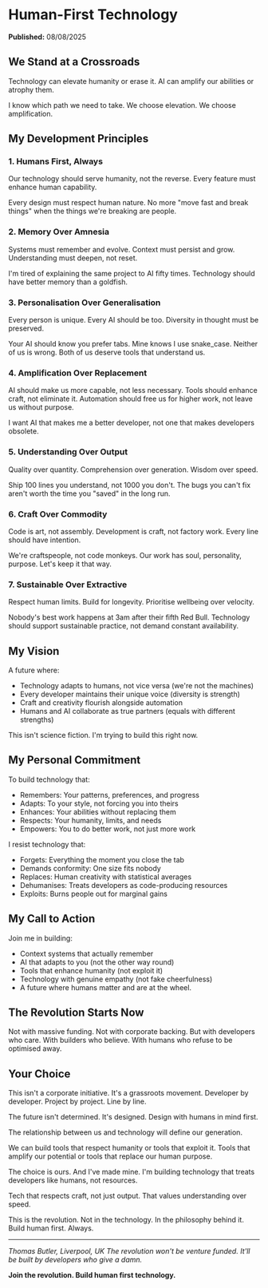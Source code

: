 # Human-First Technology

**Published:** 08/08/2025

## We Stand at a Crossroads

Technology can elevate humanity or erase it. AI can amplify our abilities or atrophy them.

I know which path we need to take. We choose elevation. We choose amplification.

## My Development Principles

### 1. Humans First, Always

Our technology should serve humanity, not the reverse. Every feature must enhance human capability.

Every design must respect human nature. No more "move fast and break things" when the things we're breaking are people.

### 2. Memory Over Amnesia

Systems must remember and evolve. Context must persist and grow. Understanding must deepen, not reset.

I'm tired of explaining the same project to AI fifty times. Technology should have better memory than a goldfish.

### 3. Personalisation Over Generalisation

Every person is unique. Every AI should be too. Diversity in thought must be preserved.

Your AI should know you prefer tabs. Mine knows I use snake_case. Neither of us is wrong. Both of us deserve tools that understand us.

### 4. Amplification Over Replacement

AI should make us more capable, not less necessary. Tools should enhance craft, not eliminate it. Automation should free us for higher work, not leave us without purpose.

I want AI that makes me a better developer, not one that makes developers obsolete.

### 5. Understanding Over Output

Quality over quantity. Comprehension over generation. Wisdom over speed.

Ship 100 lines you understand, not 1000 you don't. The bugs you can't fix aren't worth the time you "saved" in the long run.

### 6. Craft Over Commodity

Code is art, not assembly. Development is craft, not factory work. Every line should have intention.

We're craftspeople, not code monkeys. Our work has soul, personality, purpose. Let's keep it that way.

### 7. Sustainable Over Extractive

Respect human limits. Build for longevity. Prioritise wellbeing over velocity.

Nobody's best work happens at 3am after their fifth Red Bull. Technology should support sustainable practice, not demand constant availability.

## My Vision

A future where:

- Technology adapts to humans, not vice versa (we're not the machines)
- Every developer maintains their unique voice (diversity is strength)
- Craft and creativity flourish alongside automation
- Humans and AI collaborate as true partners (equals with different strengths)

This isn't science fiction. I'm trying to build this right now.

## My Personal Commitment

To build technology that:

- Remembers: Your patterns, preferences, and progress
- Adapts: To your style, not forcing you into theirs
- Enhances: Your abilities without replacing them
- Respects: Your humanity, limits, and needs
- Empowers: You to do better work, not just more work

I resist technology that:

- Forgets: Everything the moment you close the tab
- Demands conformity: One size fits nobody
- Replaces: Human creativity with statistical averages
- Dehumanises: Treats developers as code-producing resources
- Exploits: Burns people out for marginal gains

## My Call to Action

Join me in building:

- Context systems that actually remember
- AI that adapts to you (not the other way round)
- Tools that enhance humanity (not exploit it)
- Technology with genuine empathy (not fake cheerfulness)
- A future where humans matter and are at the wheel.

## The Revolution Starts Now

Not with massive funding. Not with corporate backing. But with developers who care. With builders who believe. With humans who refuse to be optimised away.

## Your Choice

This isn't a corporate initiative. It's a grassroots movement. Developer by developer. Project by project. Line by line.

The future isn't determined. It's designed. Design with humans in mind first.

The relationship between us and technology will define our generation.

We can build tools that respect humanity or tools that exploit it. Tools that amplify our potential or tools that replace our human purpose.

The choice is ours. And I've made mine. I'm building technology that treats developers like humans, not resources.

Tech that respects craft, not just output. That values understanding over speed.

This is the revolution. Not in the technology. In the philosophy behind it. Build human first. Always.

---

*Thomas Butler, Liverpool, UK*
*The revolution won't be venture funded. It'll be built by developers who give a damn.*

**Join the revolution. Build human first technology.**
